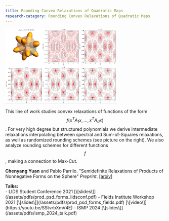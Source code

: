```yaml
---
title: Rounding Convex Relaxations of Quadratic Maps
research-category: Rounding Convex Relaxations of Quadratic Maps
---
```


<div class="image-right-p">
<img src="/assets/images/psdforms_rounding.png" width="350">
</div>

This line of work studies convex relaxations of functions of the form $$f(x^T
A_1 x, \ldots, x^T A_d x)$$. For very high degree but structured polynomials we
derive intermediate relaxations interpolating between spectral and
Sum-of-Squares relaxations, as well as randomized rounding schemes (see picture
on the right). We also analyze rounding schemes for different functions $$f$$,
making a connection to Max-Cut.

**Chenyang Yuan** and Pablo Parrilo. "Semidefinite Relaxations of Products of
Nonnegative Forms on the Sphere" _Preprint_.
[\[arxiv\]](https://arxiv.org/pdf/2102.13220)

<div><b>Talks:</b></div>
  - LIDS Student Conference 2021 [\[slides\]](/assets/pdfs/prod_psd_forms_lidsconf.pdf)
  - Fields Institute Workshop 2021 [\[slides\]](/assets/pdfs/prod_psd_forms_fields.pdf) [\[video\]](https://youtu.be/SStvrbXmV4E)
  - ISMP 2024 [\[slides\]](/assets/pdfs/ismp_2024_talk.pdf)
